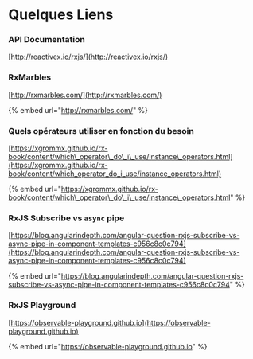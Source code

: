 # Quelques Liens

### API Documentation

[http://reactivex.io/rxjs/](http://reactivex.io/rxjs/)

### RxMarbles

[http://rxmarbles.com/](http://rxmarbles.com/)

{% embed url="http://rxmarbles.com/" %}

### Quels opérateurs utiliser en fonction du besoin

[https://xgrommx.github.io/rx-book/content/which\_operator\_do\_i\_use/instance\_operators.html](https://xgrommx.github.io/rx-book/content/which_operator_do_i_use/instance_operators.html)

{% embed url="https://xgrommx.github.io/rx-book/content/which\_operator\_do\_i\_use/instance\_operators.html" %}

### RxJS Subscribe vs `async` pipe

[https://blog.angularindepth.com/angular-question-rxjs-subscribe-vs-async-pipe-in-component-templates-c956c8c0c794](https://blog.angularindepth.com/angular-question-rxjs-subscribe-vs-async-pipe-in-component-templates-c956c8c0c794)

{% embed url="https://blog.angularindepth.com/angular-question-rxjs-subscribe-vs-async-pipe-in-component-templates-c956c8c0c794" %}

### RxJS Playground

[https://observable-playground.github.io](https://observable-playground.github.io)

{% embed url="https://observable-playground.github.io" %}





